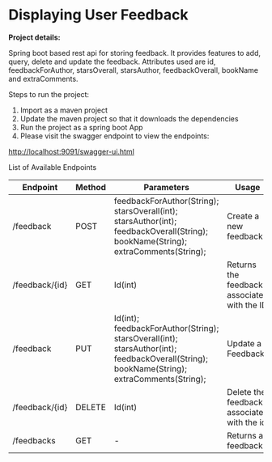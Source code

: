 # **Displaying User Feedback**

**Project details:**

Spring boot based rest api for storing feedback. It provides features to add, query, delete and update the feedback. Attributes used are id, feedbackForAuthor, starsOverall, starsAuthor, feedbackOverall, bookName and extraComments.

Steps to run the project:

1. Import as a maven project
2. Update the maven project so that it downloads the dependencies
3. Run the project as a spring boot App
4. Please visit the swagger endpoint to view the endpoints:

[http://localhost:9091/swagger-ui.html](http://localhost:9091/swagger-ui.html)

List of Available Endpoints

| Endpoint | Method | Parameters | Usage |
| --- | --- | --- | --- |
| /feedback | POST | feedbackForAuthor(String); starsOverall(int); starsAuthor(int); feedbackOverall(String); bookName(String); extraComments(String); | Create a new feedback |
| /feedback/{id} | GET | Id(int) | Returns the feedback associated with the ID |
| /feedback | PUT | Id(int); feedbackForAuthor(String); starsOverall(int); starsAuthor(int); feedbackOverall(String); bookName(String); extraComments(String); | Update a Feedback |
| /feedback/{id} | DELETE | Id(int) | Delete the feedback associated with the id |
| /feedbacks | GET | - | Returns all feedback |
